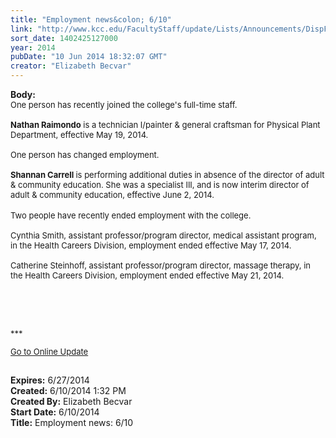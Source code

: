 ```yaml
---
title: "Employment news&colon; 6/10"
link: "http://www.kcc.edu/FacultyStaff/update/Lists/Announcements/DispForm.aspx?ID=1538"
sort_date: 1402425127000
year: 2014
pubDate: "10 Jun 2014 18:32:07 GMT"
creator: "Elizabeth Becvar"
---
```


<div><b>Body:</b> <div class="ExternalClass29CFB4D5C7114D9886094BBA436BDA84">
<div><font size="2">One person has recently joined the college's full-time staff.</font></div><font size="2">
<div><br /><strong>Nathan Raimondo</strong> is a technician I/painter &amp; general craftsman for Physical Plant Department, effective May 19, 2014.</div>
<div> </div>
<div>One person has changed employment.</div>
<div> </div>
<div><strong>Shannan Carrell </strong>is performing additional duties in absence of the director of adult &amp; community education. She was a specialist III, and is now interim director of adult &amp; community education, effective June 2, 2014.   </font></div>
<div><font size="2"></font> </div>
<div><font size="2">Two people have recently ended employment with the college.</font></div><font size="2">
<div><br />Cynthia Smith, assistant professor/program director, medical assistant program, in the Health Careers Division, employment ended effective May 17, 2014.</div>
<div><br />Catherine Steinhoff, assistant professor/program director, massage therapy, in the Health Careers Division, employment ended effective May 21, 2014.<br /></div>
<div> </div>
<div> </div>
<div>
<div> </div>
<div>
<div> </div>
<div>
<div>
<div></div>
<div>
<div></div>
<div></div>
<div>
<div></div>
<div>
<div></div>
<div>
<div></div>
<div>
<p>***</p>
<p><a href="/FacultyStaff/update/Pages/dailyupdate.aspx">Go to Online Update</a></p>
<p></p></div></div>
<div></div></div></div></div>
<div></div></div><br /></div></div></div></font></div></div>
<div><b>Expires:</b> 6/27/2014</div>
<div><b>Created:</b> 6/10/2014 1:32 PM</div>
<div><b>Created By:</b> Elizabeth Becvar</div>
<div><b>Start Date:</b> 6/10/2014</div>
<div><b>Title:</b> Employment news: 6/10</div>
